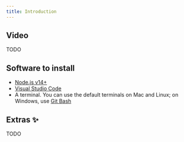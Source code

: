 ```yaml
---
title: Introduction
---
```


## Video

TODO

## Software to install

* [Node.js v14+](https://nodejs.org/en/)
* [Visual Studio Code](https://code.visualstudio.com/)
* A terminal. You can use the default terminals on Mac and Linux; on Windows, use [Git Bash](https://git-scm.com/downloads)

## Extras ✨

TODO
